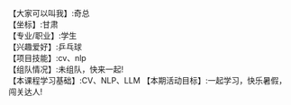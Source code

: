 【大家可以叫我】:奇总   
【坐标】:甘肃    
【专业/职业】:学生   
【兴趣爱好】:乒乓球   
【项目技能】:cv、nlp   
【组队情况】:未组队，快来一起!    
【本课程学习基础】:CV、NLP、LLM 
【本期活动目标】:一起学习，快乐暑假，闯关达人!      